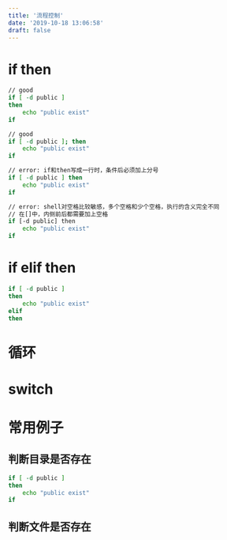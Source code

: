 ```yaml
---
title: '流程控制'
date: '2019-10-18 13:06:58'
draft: false
---
```


# if then

```bash
// good
if [ -d public ]
then
	echo "public exist"
if

// good
if [ -d public ]; then
	echo "public exist"
if

// error: if和then写成一行时，条件后必须加上分号
if [ -d public ] then
	echo "public exist"
if

// error: shell对空格比较敏感，多个空格和少个空格，执行的含义完全不同
// 在[]中，内侧前后都需要加上空格
if [-d public] then
	echo "public exist"
if
```

# if elif then

```bash
if [ -d public ]
then
	echo "public exist"
elif
then
```

# 循环

# switch

# 常用例子

## 判断目录是否存在

```bash
if [ -d public ]
then
	echo "public exist"
if
```

## 判断文件是否存在
